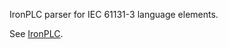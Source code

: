 IronPLC parser for IEC 61131-3 language elements.

See [IronPLC](https://github.com/garretfick/ironplc).
